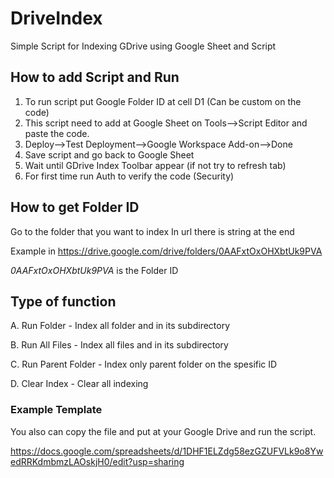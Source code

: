 # DriveIndex

Simple Script for Indexing GDrive using Google Sheet and Script

## How to add Script and Run

1.  To run script put Google Folder ID at cell D1 (Can be custom on the code)
2.  This script need to add at Google Sheet on Tools-->Script Editor and paste the code.
3.  Deploy-->Test Deployment-->Google Workspace Add-on-->Done
4.  Save script and go back to Google Sheet
5.  Wait until GDrive Index Toolbar appear (if not try to refresh tab)
6.  For first time run Auth to verify the code (Security)

## How to get Folder ID

Go to the folder that you want to index
In url there is string at the end 

Example in https://drive.google.com/drive/folders/0AAFxtOxOHXbtUk9PVA

*0AAFxtOxOHXbtUk9PVA* is the Folder ID

## Type of function

A.  Run Folder - Index all folder and in its subdirectory

B.  Run All Files - Index all files and in its subdirectory

C.  Run Parent Folder - Index only parent folder on the spesific ID

D.  Clear Index - Clear all indexing 

### Example Template

You also can copy the file and put at your Google Drive and run the script.

https://docs.google.com/spreadsheets/d/1DHF1ELZdg58ezGZUFVLk9o8YwedRRKdmbmzLAOskjH0/edit?usp=sharing
